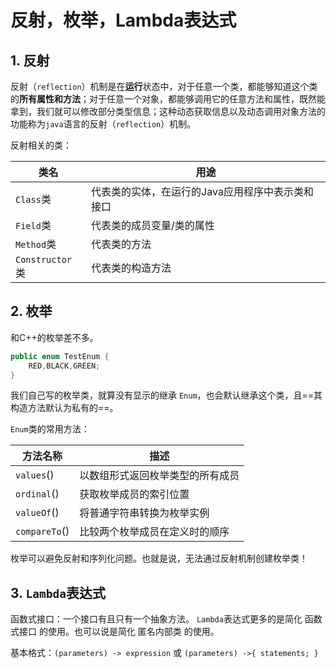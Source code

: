 # 反射，枚举，Lambda表达式

## 1. 反射

反射（`reflection`）机制是在**运行**状态中，对于任意一个类，都能够知道这个类的**所有属性和方法**；对于任意一个对象，都能够调用它的任意方法和属性，既然能拿到，我们就可以修改部分类型信息；这种动态获取信息以及动态调用对象方法的功能称为`java`语言的反射（`reflection`）机制。  

反射相关的类：

| 类名            | 用途                                             |
| --------------- | ------------------------------------------------ |
| `Class`类       | 代表类的实体，在运行的Java应用程序中表示类和接口 |
| `Field`类       | 代表类的成员变量/类的属性                        |
| `Method`类      | 代表类的方法                                     |
| `Constructor`类 | 代表类的构造方法                                 |

## 2. 枚举

和C++的枚举差不多。

```java
public enum TestEnum {
	RED,BLACK,GREEN;
}
```

我们自己写的枚举类，就算没有显示的继承 `Enum`，也会默认继承这个类，且==其构造方法默认为私有的==。  

`Enum`类的常用方法：

| 方法名称      | 描述                             |
| ------------- | -------------------------------- |
| `values`()    | 以数组形式返回枚举类型的所有成员 |
| `ordinal`()   | 获取枚举成员的索引位置           |
| `valueOf`()   | 将普通字符串转换为枚举实例       |
| `compareTo`() | 比较两个枚举成员在定义时的顺序   |

枚举可以避免反射和序列化问题。也就是说，无法通过反射机制创建枚举类！

## 3. `Lambda`表达式

函数式接口：一个接口有且只有一个抽象方法。 `Lambda`表达式更多的是简化 函数式接口 的使用。也可以说是简化 匿名内部类 的使用。

基本格式：`(parameters) -> expression` 或 `(parameters) ->{ statements; }  `





